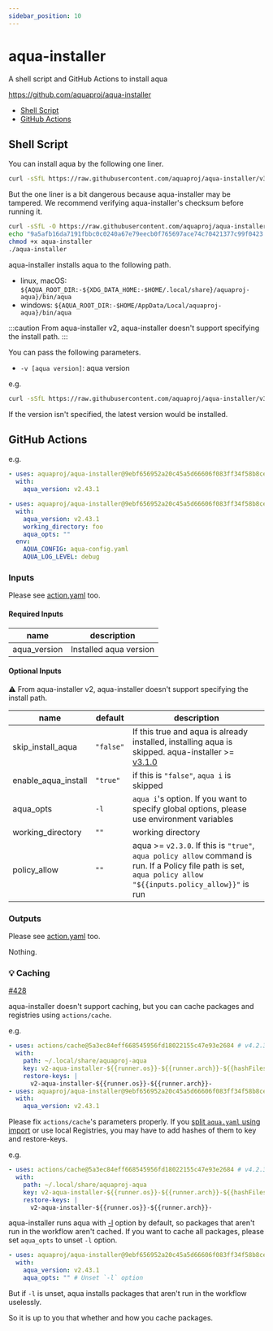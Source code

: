 ```yaml
---
sidebar_position: 10
---
```


# aqua-installer

A shell script and GitHub Actions to install aqua

https://github.com/aquaproj/aqua-installer

* [Shell Script](#shell-script)
* [GitHub Actions](#github-actions)

## Shell Script

You can install aqua by the following one liner.

```bash
curl -sSfL https://raw.githubusercontent.com/aquaproj/aqua-installer/v3.1.2/aqua-installer | bash
```

But the one liner is a bit dangerous because aqua-installer may be tampered.
We recommend verifying aqua-installer's checksum before running it.

```bash
curl -sSfL -O https://raw.githubusercontent.com/aquaproj/aqua-installer/v3.1.2/aqua-installer
echo "9a5afb16da7191fbbc0c0240a67e79eecb0f765697ace74c70421377c99f0423  aqua-installer" | sha256sum -c -
chmod +x aqua-installer
./aqua-installer
```

aqua-installer installs aqua to the following path.

- linux, macOS: `${AQUA_ROOT_DIR:-${XDG_DATA_HOME:-$HOME/.local/share}/aquaproj-aqua}/bin/aqua`
- windows: `${AQUA_ROOT_DIR:-$HOME/AppData/Local/aquaproj-aqua}/bin/aqua`

:::caution
From aqua-installer v2, aqua-installer doesn't support specifying the install path.
:::

You can pass the following parameters.

- `-v [aqua version]`: aqua version

e.g.

```bash
curl -sSfL https://raw.githubusercontent.com/aquaproj/aqua-installer/v3.1.2/aqua-installer | bash -s -- -v v2.43.1
```

If the version isn't specified, the latest version would be installed.

## GitHub Actions

e.g.

```yaml
- uses: aquaproj/aqua-installer@9ebf656952a20c45a5d66606f083ff34f58b8ce0 # v4.0.0
  with:
    aqua_version: v2.43.1
```

```yaml
- uses: aquaproj/aqua-installer@9ebf656952a20c45a5d66606f083ff34f58b8ce0 # v4.0.0
  with:
    aqua_version: v2.43.1
    working_directory: foo
    aqua_opts: ""
  env:
    AQUA_CONFIG: aqua-config.yaml
    AQUA_LOG_LEVEL: debug
```

### Inputs

Please see [action.yaml](https://github.com/aquaproj/aqua-installer/blob/main/action.yaml) too.

#### Required Inputs

name | description
--- | --- 
aqua_version | Installed aqua version

#### Optional Inputs

:warning: From aqua-installer v2, aqua-installer doesn't support specifying the install path.

name | default | description
--- | --- | ---
skip_install_aqua | `"false"` | If this true and aqua is already installed, installing aqua is skipped. aqua-installer >= [v3.1.0](https://github.com/aquaproj/aqua-installer/releases/tag/v3.1.0)
enable_aqua_install | `"true"` | if this is `"false"`, `aqua i` is skipped
aqua_opts | `-l` | `aqua i`'s option. If you want to specify global options, please use environment variables
working_directory | `""` | working directory
policy_allow | `""` | aqua >= `v2.3.0`. If this is `"true"`, `aqua policy allow` command is run. If a Policy file path is set, `aqua policy allow "${{inputs.policy_allow}}"` is run

### Outputs

Please see [action.yaml](https://github.com/aquaproj/aqua-installer/blob/main/action.yaml) too.

Nothing.

### :bulb: Caching

[#428](https://github.com/aquaproj/aqua-installer/issues/428)

aqua-installer doesn't support caching, but you can cache packages and registries using `actions/cache`.

e.g.

```yaml
- uses: actions/cache@5a3ec84eff668545956fd18022155c47e93e2684 # v4.2.3
  with:
    path: ~/.local/share/aquaproj-aqua
    key: v2-aqua-installer-${{runner.os}}-${{runner.arch}}-${{hashFiles('aqua.yaml')}}
    restore-keys: |
      v2-aqua-installer-${{runner.os}}-${{runner.arch}}-
- uses: aquaproj/aqua-installer@9ebf656952a20c45a5d66606f083ff34f58b8ce0 # v4.0.0
  with:
    aqua_version: v2.43.1
```

Please fix `actions/cache`'s parameters properly.
If you [split `aqua.yaml` using import](/docs/guides/split-config) or use local Registries, you may have to add hashes of them to key and restore-keys.

e.g.

```yaml
- uses: actions/cache@5a3ec84eff668545956fd18022155c47e93e2684 # v4.2.3
  with:
    path: ~/.local/share/aquaproj-aqua
    key: v2-aqua-installer-${{runner.os}}-${{runner.arch}}-${{hashFiles('.aqua/*.yaml')}} # Change key
    restore-keys: |
      v2-aqua-installer-${{runner.os}}-${{runner.arch}}-
```

aqua-installer runs aqua with [-l](https://aquaproj.github.io/docs/tutorial/install-only-link) option by default, so packages that aren't run in the workflow aren't cached.
If you want to cache all packages, please set `aqua_opts` to unset `-l` option.

```yaml
- uses: aquaproj/aqua-installer@9ebf656952a20c45a5d66606f083ff34f58b8ce0 # v4.0.0
  with:
    aqua_version: v2.43.1
    aqua_opts: "" # Unset `-l` option
```

But if `-l` is unset, aqua installs packages that aren't run in the workflow uselessly.

So it is up to you that whether and how you cache packages.
